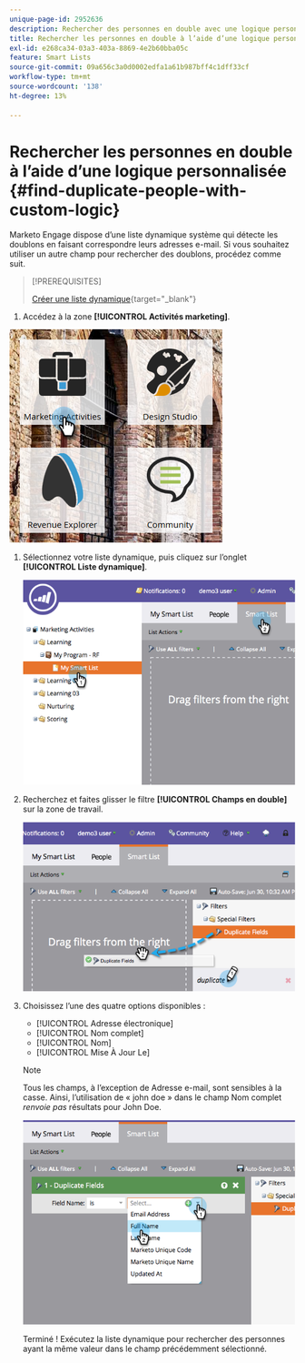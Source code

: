 ```yaml
---
unique-page-id: 2952636
description: Rechercher des personnes en double avec une logique personnalisée - Documents Marketo - Documentation du produit
title: Rechercher les personnes en double à l’aide d’une logique personnalisée
exl-id: e268ca34-03a3-403a-8869-4e2b60bba05c
feature: Smart Lists
source-git-commit: 09a656c3a0d0002edfa1a61b987bff4c1dff33cf
workflow-type: tm+mt
source-wordcount: '138'
ht-degree: 13%

---
```


# Rechercher les personnes en double à l’aide d’une logique personnalisée {#find-duplicate-people-with-custom-logic}

Marketo Engage dispose d’une liste dynamique système qui détecte les doublons en faisant correspondre leurs adresses e-mail. Si vous souhaitez utiliser un autre champ pour rechercher des doublons, procédez comme suit.

>[!PREREQUISITES]
>
>[Créer une liste dynamique](/help/marketo/product-docs/core-marketo-concepts/smart-lists-and-static-lists/creating-a-smart-list/create-a-smart-list.md){target="_blank"}

1. Accédez à la zone **[!UICONTROL Activités marketing]**.

![](assets/ma-2.png)

1. Sélectionnez votre liste dynamique, puis cliquez sur l’onglet **[!UICONTROL Liste dynamique]**.

   ![](assets/two-4.png)

1. Recherchez et faites glisser le filtre **[!UICONTROL Champs en double]** sur la zone de travail.

   ![](assets/three-4.png)

1. Choisissez l’une des quatre options disponibles :

   * [!UICONTROL Adresse électronique]
   * [!UICONTROL Nom complet]
   * [!UICONTROL Nom]
   * [!UICONTROL Mise À Jour Le]

   >[!NOTE]
   >
   >Tous les champs, à l’exception de Adresse e-mail, sont sensibles à la casse. Ainsi, l’utilisation de « john doe » dans le champ Nom complet _renvoie pas_ résultats pour John Doe.

   ![](assets/four-2.png)

   Terminé ! Exécutez la liste dynamique pour rechercher des personnes ayant la même valeur dans le champ précédemment sélectionné.
